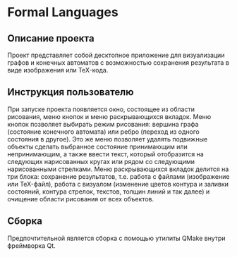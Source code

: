 # Formal Languages

## Описание проекта
Проект представляет собой десктопное приложение для визуализации графов и конечных автоматов с возможностью сохранения результата в виде изображения или TeX-кода.

## Инструкция пользователю
При запуске проекта появляется окно, состоящее из области рисования, меню кнопок и меню раскрывающихся вкладок. Меню кнопок позволяет выбирать режим рисования: вершина графа (состояние конечного автомата) или ребро (переход из одного состояния в другое). Это же меню позволяет удалять подвижные объекты сделать выбранное состояние принимающим или непринимающим, а также ввести текст, который отобразится на следующих нарисованных кругах или рядом со следующими нарисованными стрелками. 
Меню раскрывающихся вкладок делится на три блока: сохранение результатов, т.е. работа с файлами (изображениe или TeX-файл), работа с визуалом (изменение цветов контура и заливки состояний, контура стрелок, текстов, толщин линий и так далее) и очищение области рисования от всех объектов.

## Сборка
Предпочтительной является сборка с помощью утилиты QMake внутри фреймворка Qt.
